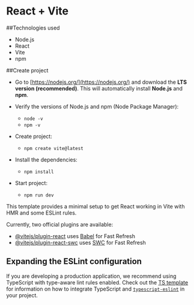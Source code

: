 # React + Vite

##Technologies used

- Node.js
- React
- Vite 
- npm


##Create project

- Go to [https://nodejs.org/](https://nodejs.org/) and download the **LTS version (recommended)**. This will automatically install **Node.js** and **npm**.

- Verify the versions of Node.js and npm (Node Package Manager): 
    - `node -v`
    - `npm -v`

- Create project:
    - `npm create vite@latest`

- Install the dependencies:
    - `npm install`

- Start project:
    - `npm run dev`

This template provides a minimal setup to get React working in Vite with HMR and some ESLint rules.

Currently, two official plugins are available:

- [@vitejs/plugin-react](https://github.com/vitejs/vite-plugin-react/blob/main/packages/plugin-react) uses [Babel](https://babeljs.io/) for Fast Refresh
- [@vitejs/plugin-react-swc](https://github.com/vitejs/vite-plugin-react/blob/main/packages/plugin-react-swc) uses [SWC](https://swc.rs/) for Fast Refresh

## Expanding the ESLint configuration

If you are developing a production application, we recommend using TypeScript with type-aware lint rules enabled. Check out the [TS template](https://github.com/vitejs/vite/tree/main/packages/create-vite/template-react-ts) for information on how to integrate TypeScript and [`typescript-eslint`](https://typescript-eslint.io) in your project.